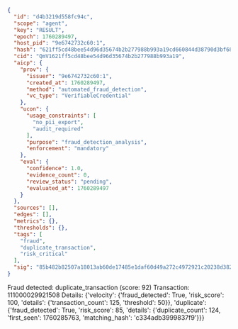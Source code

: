 ```json
{
  "id": "d4b3219d558fc94c",
  "scope": "agent",
  "key": "RESULT",
  "epoch": 1760289497,
  "host_pid": "9e6742732c60:1",
  "hash": "621ff5cd48bee54d96d35674b2b277988b993a19cd660844d38790d3bf68ad79",
  "cid": "QmV1621ff5cd48bee54d96d35674b2b277988b993a19",
  "aicp": {
    "prov": {
      "issuer": "9e6742732c60:1",
      "created_at": 1760289497,
      "method": "automated_fraud_detection",
      "vc_type": "VerifiableCredential"
    },
    "ucon": {
      "usage_constraints": [
        "no_pii_export",
        "audit_required"
      ],
      "purpose": "fraud_detection_analysis",
      "enforcement": "mandatory"
    },
    "eval": {
      "confidence": 1.0,
      "evidence_count": 0,
      "review_status": "pending",
      "evaluated_at": 1760289497
    }
  },
  "sources": [],
  "edges": [],
  "metrics": {},
  "thresholds": {},
  "tags": [
    "fraud",
    "duplicate_transaction",
    "risk_critical"
  ],
  "sig": "85b482b82507a18013ab60de17485e1daf60d49a272c4972921c20238d38270c"
}
```

Fraud detected: duplicate_transaction (score: 92)
Transaction: 111000029921508
Details: {'velocity': {'fraud_detected': True, 'risk_score': 100, 'details': {'transaction_count': 125, 'threshold': 50}}, 'duplicate': {'fraud_detected': True, 'risk_score': 85, 'details': {'duplicate_count': 124, 'first_seen': 1760285763, 'matching_hash': 'c334adb3999837f9'}}}